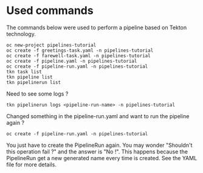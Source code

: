# Used commands

The commands below were used to perform a pipeline based on Tekton technology.
```
oc new-project pipelines-tutorial
oc create -f greetings-task.yaml -n pipelines-tutorial
oc create -f farewell-task.yaml -n pipelines-tutorial
oc create -f pipeline.yaml -n pipelines-tutorial
oc create -f pipeline-run.yaml -n pipelines-tutorial
tkn task list
tkn pipeline list
tkn pipelinerun list
```

Need to see some logs ?
```
tkn pipelinerun logs <pipeline-run-name> -n pipelines-tutorial
```

Changed something in the pipeline-run.yaml and want to run the pipeline again ?
```
oc create -f pipeline-run.yaml -n pipelines-tutorial
```
You just have to create the PipelineRun again. You may wonder "Shouldn't this operation fail ?" and the answer is "No !". This happens because the PipelineRun get a new generated name every time is created. See the YAML file for more details.

